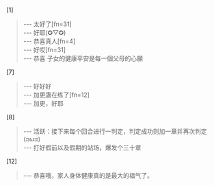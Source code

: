 
[1] 
>--- 太好了[fn=31]<br>
>--- 好耶(✪▽✪)<br>
>--- 恭喜真人[fn=4]<br>
>--- 好哎[fn=31]<br>
>--- 恭喜 子女的健康平安是每一個父母的心願<br>

[7] 
>--- 好好好<br>
>--- 加更蛊在练了[fn=12]<br>
>--- 加更，好耶<br>

[8] 
>--- 活跃：接下来每个回合进行一判定，判定成功则加一章并再次判定(ಡωಡ)<br>
>--- 打好假前以及假期的站场，爆发个三十章<br>

[12] 
>--- 恭喜哦，家人身体健康真的是最大的福气了。<br>
